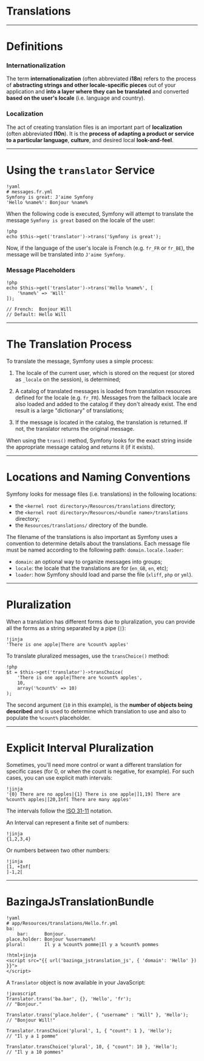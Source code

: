 # Translations

---

# Definitions

### Internationalization

The term **internationalization** (often abbreviated **i18n**) refers to the
process of **abstracting strings and other locale-specific pieces** out of your
application and **into a layer where they can be translated** and converted
**based on the user's locale** (i.e. language and country).

### Localization

The act of creating translation files is an important part of **localization**
(often abbreviated **l10n**). It is the **process of adapting a product or
service to a particular language**, **culture**, and desired local
**look-and-feel**.

---

# Using the `translator` Service

    !yaml
    # messages.fr.yml
    Symfony is great: J'aime Symfony
    'Hello %name%': Bonjour %name%

When the following code is executed, Symfony will attempt to translate the
message `Symfony is great` based on the locale of the user:

    !php
    echo $this->get('translator')->trans('Symfony is great');

Now, if the language of the user's locale is French (e.g. `fr_FR` or `fr_BE`),
the message will be translated into `J'aime Symfony`.

### Message Placeholders

    !php
    echo $this->get('translator')->trans('Hello %name%', [
        '%name%' => 'Will'
    ]);

    // French:  Bonjour Will
    // Default: Hello Will

---

# The Translation Process

To translate the message, Symfony uses a simple process:

1. The locale of the current user, which is stored on the request (or stored as
`_locale` on the session), is determined;

2. A catalog of translated messages is loaded from translation resources defined
for the locale (e.g. `fr_FR`). Messages from the fallback locale are also loaded
and added to the catalog if they don't already exist. The end result is a large
"dictionary" of translations;

3. If the message is located in the catalog, the translation is returned. If not,
the translator returns the original message.

When using the `trans()` method, Symfony looks for the exact string inside the
appropriate message catalog and returns it (if it exists).

---

# Locations and Naming Conventions

Symfony looks for message files (i.e. translations) in the following locations:

* the `<kernel root directory>/Resources/translations` directory;
* the `<kernel root directory>/Resources/<bundle name>/translations` directory;
* the `Resources/translations/` directory of the bundle.

The filename of the translations is also important as Symfony uses a convention
to determine details about the translations. Each message file must be named
according to the following path: `domain.locale.loader`:

* `domain`: an optional way to organize messages into groups;
* `locale`: the locale that the translations are for (`en_GB`, `en`, etc);
* `loader`: how Symfony should load and parse the file (`xliff`, `php` or `yml`).

---

# Pluralization

When a translation has different forms due to pluralization, you can provide all
the forms as a string separated by a pipe (`|`):

    !jinja
    'There is one apple|There are %count% apples'

To translate pluralized messages, use the `transChoice()` method:

    !php
    $t = $this->get('translator')->transChoice(
        'There is one apple|There are %count% apples',
        10,
        array('%count%' => 10)
    );

The second argument (`10` in this example), is the **number of objects being
described** and is used to determine which translation to use and also to
populate the `%count%` placeholder.

---

# Explicit Interval Pluralization

Sometimes, you'll need more control or want a different translation for specific
cases (for 0, or when the count is negative, for example). For such cases, you
can use explicit math intervals:

    !jinja
    '{0} There are no apples|{1} There is one apple|]1,19] There are
    %count% apples|[20,Inf[ There are many apples'

The intervals follow the [ISO 31-11](http://en.wikipedia.org/wiki/Interval_(mathematics)#Notations_for_intervals)
notation.

An Interval can represent a finite set of numbers:

    !jinja
    {1,2,3,4}

Or numbers between two other numbers:

    !jinja
    [1, +Inf[
    ]-1,2[

---

# BazingaJsTranslationBundle

    !yaml
    # app/Resources/translations/Hello.fr.yml
    ba:
        bar:      Bonjour.
    place.holder: Bonjour %username%!
    plural:       Il y a %count% pomme|Il y a %count% pommes

<p></p>

    !html+jinja
    <script src="{{ url('bazinga_jstranslation_js', { 'domain': 'Hello' }) }}">
    </script>

A `Translator` object is now available in your JavaScript:

    !javascript
    Translator.trans('ba.bar', {}, 'Hello', 'fr');
    // "Bonjour."

    Translator.trans('place.holder', { "username" : "Will" }, 'Hello');
    // "Bonjour Will!"

    Translator.transChoice('plural', 1, { "count": 1 }, 'Hello');
    // "Il y a 1 pomme"

    Translator.transChoice('plural', 10, { "count": 10 }, 'Hello');
    // "Il y a 10 pommes"
